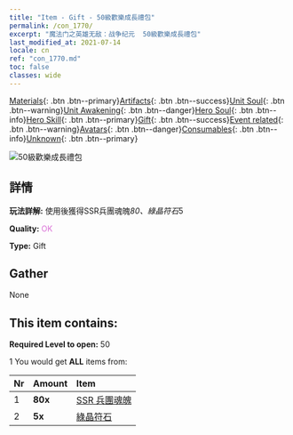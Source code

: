 ```yaml
---
title: "Item - Gift - 50級歡樂成長禮包"
permalink: /con_1770/
excerpt: "魔法门之英雄无敌：战争纪元  50級歡樂成長禮包"
last_modified_at: 2021-07-14
locale: cn
ref: "con_1770.md"
toc: false
classes: wide
---
```

 [Materials](/ItemsCN/){: .btn .btn--primary}[Artifacts](/ItemsCN/Artifacts/){: .btn .btn--success}[Unit Soul](/ItemsCN/UnitSoul/){: .btn .btn--warning}[Unit Awakening](/ItemsCN/UnitAwakening/){: .btn .btn--danger}[Hero Soul](/ItemsCN/HeroSoul/){: .btn .btn--info}[Hero Skill](/ItemsCN/HeroSkill/){: .btn .btn--primary}[Gift](/ItemsCN/Gift/){: .btn .btn--success}[Event related](/ItemsCN/Events/){: .btn .btn--warning}[Avatars](/ItemsCN/Avatars/){: .btn .btn--danger}[Consumables](/ItemsCN/Consumables/){: .btn .btn--info}[Unknown](/ItemsCN/Unknown/){: .btn .btn--primary}

 ![50級歡樂成長禮包](/images/t/i_907219.png)

## 詳情
 **玩法詳解:** 使用後獲得SSR兵團魂魄*80、綠晶符石*5

 **Quality:** <span style="color: #DA70D6">OK</span>

 **Type:** Gift

## Gather

  None

## This item contains:

 **Required Level to open:** 50

 1 You would get **ALL** items  from:

  | Nr | Amount |     Item    |
  |:---|:-------|:------------|
  | 1 |  **80x** | [SSR 兵團魂魄](/cn/Items/con_535/) |  | 
  | 2 |  **5x** | [綠晶符石](/cn/Items/con_711/) |  | 
